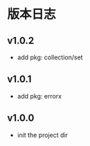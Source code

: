 版本日志
================

## v1.0.2

- add pkg: collection/set

## v1.0.1

- add pkg: errorx

## v1.0.0

- init the project dir
